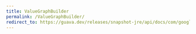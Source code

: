 ```yaml
---
title: ValueGraphBuilder
permalink: /ValueGraphBuilder/
redirect_to: https://guava.dev/releases/snapshot-jre/api/docs/com/google/common/graph/ValueGraphBuilder.html
---
```

